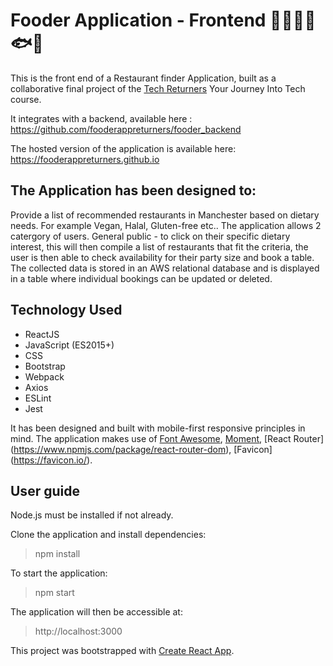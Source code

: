 # Fooder Application - Frontend :fried_shrimp::corn::banana::tomato::fish::bread:
This is the front end of a Restaurant finder Application, built as a collaborative final project of the [Tech Returners](https://www.techreturners.com/) Your Journey Into Tech course. 

It integrates with a backend, available here : 
https://github.com/fooderappreturners/fooder_backend

The hosted version of the application is available here: https://fooderappreturners.github.io

## The Application has been designed to:
Provide a list of recommended restaurants in Manchester based on dietary needs. For example Vegan, Halal, Gluten-free etc.. 
The application allows 2 catergory of users. General public - to click on their specific dietary interest, this will then compile a list of restaurants that fit the criteria, the user is then able to check availability for their party size and book a table.
The collected data is stored in an AWS relational database and is displayed in a table where individual bookings can be updated or deleted. 

## Technology Used
- ReactJS
- JavaScript (ES2015+)
- CSS
- Bootstrap
- Webpack
- Axios
- ESLint
- Jest

It has been designed and built with mobile-first responsive principles in mind.
The application makes use of [Font Awesome](https://www.npmjs.com/package/font-awesome), [Moment](https://www.npmjs.com/package/moment), [React Router]
(https://www.npmjs.com/package/react-router-dom), [Favicon] (https://favicon.io/).
 
## User guide

Node.js must be installed if not already.

Clone the application and install dependencies:
> npm install

To start the application:
> npm start

The application will then be accessible at:

> http://localhost:3000

This project was bootstrapped with [Create React App](https://github.com/facebook/create-react-app).

